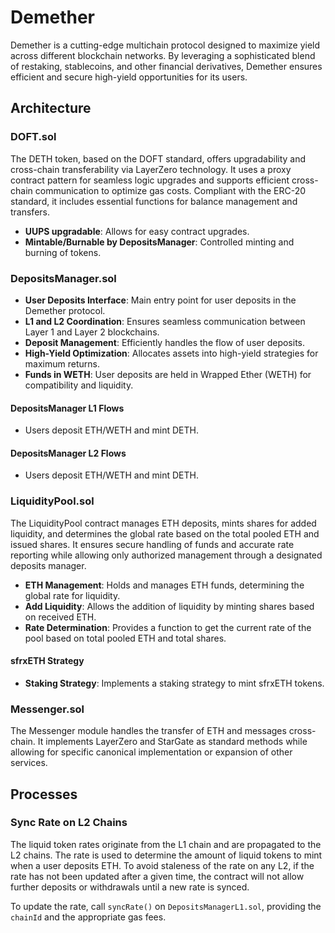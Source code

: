 # Demether

Demether is a cutting-edge multichain protocol designed to maximize yield across different blockchain networks. By leveraging a sophisticated blend of restaking, stablecoins, and other financial derivatives, Demether ensures efficient and secure high-yield opportunities for its users.

## Architecture

### DOFT.sol

The DETH token, based on the DOFT standard, offers upgradability and cross-chain transferability via LayerZero technology. It uses a proxy contract pattern for seamless logic upgrades and supports efficient cross-chain communication to optimize gas costs. Compliant with the ERC-20 standard, it includes essential functions for balance management and transfers.

- **UUPS upgradable**: Allows for easy contract upgrades.
- **Mintable/Burnable by DepositsManager**: Controlled minting and burning of tokens.

### DepositsManager.sol

- **User Deposits Interface**: Main entry point for user deposits in the Demether protocol.
- **L1 and L2 Coordination**: Ensures seamless communication between Layer 1 and Layer 2 blockchains.
- **Deposit Management**: Efficiently handles the flow of user deposits.
- **High-Yield Optimization**: Allocates assets into high-yield strategies for maximum returns.
- **Funds in WETH**: User deposits are held in Wrapped Ether (WETH) for compatibility and liquidity.

#### DepositsManager L1 Flows

- Users deposit ETH/WETH and mint DETH.

#### DepositsManager L2 Flows

- Users deposit ETH/WETH and mint DETH.

### LiquidityPool.sol

The LiquidityPool contract manages ETH deposits, mints shares for added liquidity, and determines the global rate based on the total pooled ETH and issued shares. It ensures secure handling of funds and accurate rate reporting while allowing only authorized management through a designated deposits manager.

- **ETH Management**: Holds and manages ETH funds, determining the global rate for liquidity.
- **Add Liquidity**: Allows the addition of liquidity by minting shares based on received ETH.
- **Rate Determination**: Provides a function to get the current rate of the pool based on total pooled ETH and total shares.

#### sfrxETH Strategy

- **Staking Strategy**: Implements a staking strategy to mint sfrxETH tokens.

### Messenger.sol

The Messenger module handles the transfer of ETH and messages cross-chain. It implements LayerZero and StarGate as standard methods while allowing for specific canonical implementation or expansion of other services.

## Processes

### Sync Rate on L2 Chains

The liquid token rates originate from the L1 chain and are propagated to the L2 chains. The rate is used to determine the amount of liquid tokens to mint when a user deposits ETH. To avoid staleness of the rate on any L2, if the rate has not been updated after a given time, the contract will not allow further deposits or withdrawals until a new rate is synced.

To update the rate, call `syncRate()` on `DepositsManagerL1.sol`, providing the `chainId` and the appropriate gas fees.